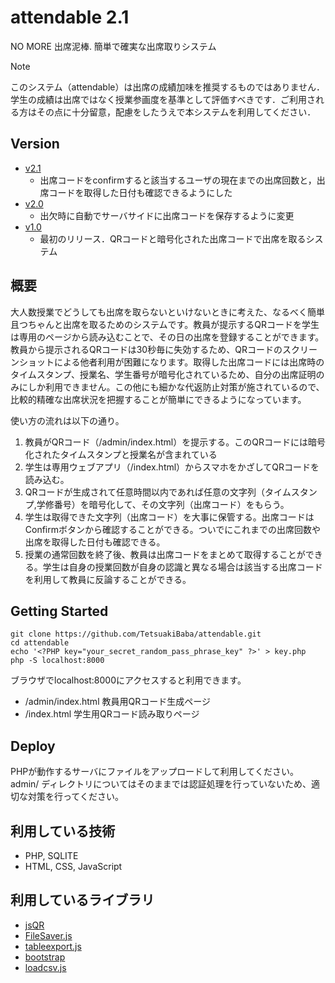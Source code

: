 # attendable 2.1
NO MORE 出席泥棒. 簡単で確実な出席取りシステム

> [!NOTE]
> このシステム（attendable）は出席の成績加味を推奨するものではありません．学生の成績は出席ではなく授業参画度を基準として評価すべきです．ご利用される方はその点に十分留意，配慮をしたうえで本システムを利用してください．

## Version
 - [v2.1](https://github.com/TetsuakiBaba/attendable/tree/main)
    - 出席コードをconfirmすると該当するユーザの現在までの出席回数と，出席コードを取得した日付も確認できるようにした
 - [v2.0](https://github.com/TetsuakiBaba/attendable/tree/v2.0)
   - 出欠時に自動でサーバサイドに出席コードを保存するように変更
 - [v1.0](https://github.com/TetsuakiBaba/attendable/tree/v1.0)
   - 最初のリリース．QRコードと暗号化された出席コードで出席を取るシステム


## 概要
大人数授業でどうしても出席を取らないといけないときに考えた、なるべく簡単且つちゃんと出席を取るためのシステムです。教員が提示するQRコードを学生は専用のページから読み込むことで、その日の出席を登録することができます。教員から提示されるQRコードは30秒毎に失効するため、QRコードのスクリーンショットによる他者利用が困難になります。取得した出席コードには出席時のタイムスタンプ、授業名、学生番号が暗号化されているため、自分の出席証明のみにしか利用できません。この他にも細かな代返防止対策が施されているので、比較的精確な出席状況を把握することが簡単にできるようになっています。

使い方の流れは以下の通り。

1. 教員がQRコード（/admin/index.html）を提示する。このQRコードには暗号化されたタイムスタンプと授業名が含まれている
2. 学生は専用ウェブアプリ（/index.html）からスマホをかざしてQRコードを読み込む。
3. QRコードが生成されて任意時間以内であれば任意の文字列（タイムスタンプ,学修番号）を暗号化して、その文字列（出席コード）をもらう。
4. 学生は取得できた文字列（出席コード）を大事に保管する。出席コードはConfirmボタンから確認することができる。ついでにこれまでの出席回数や出席を取得した日付も確認できる。
5. 授業の通常回数を終了後、教員は出席コードをまとめて取得することができる。学生は自身の授業回数が自身の認識と異なる場合は該当する出席コードを利用して教員に反論することができる。

## Getting Started
```
git clone https://github.com/TetsuakiBaba/attendable.git
cd attendable
echo '<?PHP key="your_secret_random_pass_phrase_key" ?>' > key.php
php -S localhost:8000
```
ブラウザでlocalhost:8000にアクセスすると利用できます。
 * /admin/index.html 教員用QRコード生成ページ
 * /index.html 学生用QRコード読み取りページ

## Deploy
PHPが動作するサーバにファイルをアップロードして利用してください。admin/ ディレクトリについてはそのままでは認証処理を行っていないため、適切な対策を行ってください。

## 利用している技術
 * PHP, SQLITE
 * HTML, CSS, JavaScript

## 利用しているライブラリ
 * [jsQR]()
 * [FileSaver.js]()
 * [tableexport.js]()
 * [bootstrap]()
 * [loadcsv.js]()
